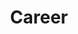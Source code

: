 ---
title : "Career"
layout: "career"
description: "Do what you enjoy, invest for your future and reap the benefits of working with the worlds first advancement company that puts people first."


# features
features:
  enable: true
  subtitle: "Career"
  title: "Enjoy your career developing cool apps"
  description: "Through your passion in tech and development, you can help us to bring nice ideas, into the real world"

########### funfacts ##########
funfacts:
  enable : true
  title : "Goodies"
  
  funfacts_item:
  - name : "Flexible hours"
    icon : ""
    content : "Tight schedule as you more comfortable feel, with effective communication you can work remotely"
    
  - name : "Free Caffe & Fruits"
    icon : ""
    content : "We love coffe & fruits in order to maintain us focused but also healthy"
    
  - name : "Recreation & Inspiration"
    icon : ""
    content : "Support to Workshops and further trainings"
    
  - name : "Fridays Relax"
    icon : ""
    content : "If you achieve the result in 4 days, why not to relax on friday?"
    
########### Career ############
career:
  enable : true
  title : "Job Opening"
  job_item:
  - name : "Android Developer"
    location : "Remote"
    form_action : "#"
    about : "With experience in creating visual directions for tech products, you are able to set the standard and lead designers along the way. You are not only able to execute beautiful user experiences yourself but communicate those concepts to the team and clients."
    experiences:
    - "3+ years Development	experience in a startup environment"
    - "Strong knowledge of iOS, Android & Web Platforms"
    - "Dynamic presentation and communication skills"
    - "Self-motivation: You manage your own milestones, deadlines, and priorities"
    
  - name : "DevOps Engineer"
    location : "Remote"
    form_action : "#"
    about : "With experience in creating visual directions for tech products, you are able to set the standard and lead designers along the way. You are not only able to execute beautiful user experiences yourself but communicate those concepts to the team and clients."
    experiences:
    - "3+ years Development	experience in a startup environment"
    - "Strong knowledge of iOS, Android & Web Platforms"
    - "Dynamic presentation and communication skills"
    - "Self-motivation: You manage your own milestones, deadlines, and priorities"


  - name : "Operations Manager"
    location : "Remote"
    form_action : "#"
    about : "With experience in creating visual directions for tech products, you are able to set the standard and lead designers along the way. You are not only able to execute beautiful user experiences yourself but communicate those concepts to the team and clients."
    experiences:
    - "3+ years Development	experience in a startup environment"
    - "Strong knowledge of iOS, Android & Web Platforms"
    - "Dynamic presentation and communication skills"
    - "Self-motivation: You manage your own milestones, deadlines, and priorities"


  - name : "International Compliance Officer"
    location : "Remote"
    form_action : "#"
    about : "With experience in creating visual directions for tech products, you are able to set the standard and lead designers along the way. You are not only able to execute beautiful user experiences yourself but communicate those concepts to the team and clients."
    experiences:
    - "3+ years Development	experience in a startup environment"
    - "Strong knowledge of iOS, Android & Web Platforms"
    - "Dynamic presentation and communication skills"
    - "Self-motivation: You manage your own milestones, deadlines, and priorities"

---